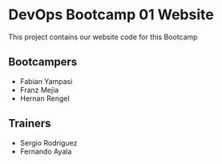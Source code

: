 # DevOps Bootcamp 01 Website
This project contains our website code for this Bootcamp

## Bootcampers
- Fabian Yampasi
- Franz Mejia
- Hernan Rengel

## Trainers
- Sergio Rodriguez
- Fernando Ayala
